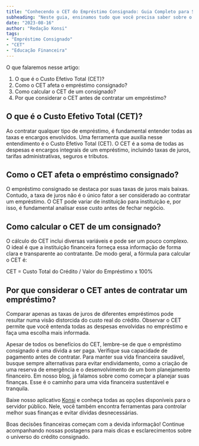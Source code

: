 ```yaml
---
title: "Conhecendo o CET do Empréstimo Consignado: Guia Completo para Servidores Públicos"
subheading: "Neste guia, ensinamos tudo que você precisa saber sobre o Custo Efetivo Total (CET) do empréstimo consignado. Continue a leitura e descubra como tomar decisões financeiras mais conscientes!"
date: "2023-08-16"
author: "Redação Konsi"
tags:
- "Empréstimo Consignado"
- "CET"
- "Educação Financeira"
---
```


O que falaremos nesse artigo:

1. O que é o Custo Efetivo Total (CET)?
2. Como o CET afeta o empréstimo consignado?
3. Como calcular o CET de um consignado?
4. Por que considerar o CET antes de contratar um empréstimo?

## O que é o Custo Efetivo Total (CET)?

Ao contratar qualquer tipo de empréstimo, é fundamental entender todas as taxas e encargos envolvidos. Uma ferramenta que auxilia nesse entendimento é o Custo Efetivo Total (CET). O CET é a soma de todas as despesas e encargos integrais de um empréstimo, incluindo taxas de juros, tarifas administrativas, seguros e tributos.

## Como o CET afeta o empréstimo consignado?

O empréstimo consignado se destaca por suas taxas de juros mais baixas. Contudo, a taxa de juros não é o único fator a ser considerado ao contratar um empréstimo. O CET pode variar de instituição para instituição e, por isso, é fundamental analisar esse custo antes de fechar negócio.

## Como calcular o CET de um consignado?

O cálculo do CET inclui diversas variáveis e pode ser um pouco complexo. O ideal é que a instituição financeira forneça essa informação de forma clara e transparente ao contratante. De modo geral, a fórmula para calcular o CET é:

CET = Custo Total do Crédito / Valor do Empréstimo x 100%

## Por que considerar o CET antes de contratar um empréstimo?

Comparar apenas as taxas de juros de diferentes empréstimos pode resultar numa visão distorcida do custo real do crédito. Observar o CET permite que você entenda todas as despesas envolvidas no empréstimo e faça uma escolha mais informada.

Apesar de todos os benefícios do CET, lembre-se de que o empréstimo consignado é uma dívida a ser paga. Verifique sua capacidade de pagamento antes de contratar. Para manter sua vida financeira saudável, busque sempre alternativas para evitar endividamento, como a criação de uma reserva de emergência e o desenvolvimento de um bom planejamento financeiro. Em nosso blog, já falamos sobre como começar a planejar suas finanças. Esse é o caminho para uma vida financeira sustentável e tranquila. 

Baixe nosso aplicativo [Konsi](www.konsi.com.br/download) e conheça todas as opções disponíveis para o servidor público. Nele, você também encontra ferramentas para controlar melhor suas finanças e evitar dívidas desnecessárias.

Boas decisões financeiras começam com a devida informação! Continue acompanhando nossas postagens para mais dicas e esclarecimentos sobre o universo do crédito consignado.
